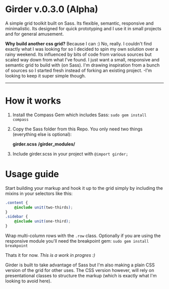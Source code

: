 Girder  v.0.3.0 (Alpha)
=======================

A simple grid toolkit built on Sass. Its flexible, semantic, responsive and minimalistic. Its designed for quick prototyping and I use it in small projects and for general amusement.

**Why build another css grid?** Because I can :) No, really. I couldn't find exactly what I was looking for so I decided to spin my own solution over a rainy weekend. Its influenced by bits of code from various sources but scaled way down from what I've found. I just want a small, responsive and semantic grid to build with (on Sass). I'm drawing inspiration from a bunch of sources so I started fresh instead of forking an existing project. -I'm looking to keep it super simple though.

---

# How it works
1. Install the Compass Gem which includes Sass: ```sudo gem install compass```
2. Copy the Sass folder from this Repo. You only need two things (everything else is optional):

	**girder.scss**
	**/girder_modules/**

3. Include girder.scss in your project with ```@import girder;```

# Usage guide
Start building your markup and hook it up to the grid simply by including the mixins in your selectors like this:

```scss
.content {
	@include unit(two-thirds);
}
.sidebar {
	@include unit(one-third);
}
```

Wrap multi-column rows with the ```.row``` class. Optionally if you are using the responsive module you'll need the breakpoint gem: ```sudo gem install breakpoint```

Thats it for now. _This is a work in progres :)_

Girder is built to take advantage of Sass but I'm also making a plain CSS version of the grid for other uses. The CSS version however, will rely on presentational classes to structure the markup (which is exactly what I'm looking to avoid here).
